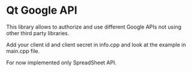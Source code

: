 # Qt Google API

This library allows to authorize and use different Google APIs not using other third party libraries.

Add your client id and client secret in info.cpp and look at the example in main.cpp file.

For now implemented only SpreadSheet API.
